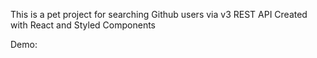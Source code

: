 This is a pet project for searching Github users via v3 REST API
Created with React and Styled Components

Demo:
